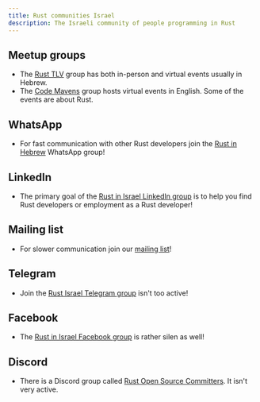 ```yaml
---
title: Rust communities Israel
description: The Israeli community of people programming in Rust
---
```


## Meetup groups

* The [Rust TLV](https://www.meetup.com/rust-tlv/) group has both in-person and virtual events usually in Hebrew.
* The [Code Mavens](https://www.meetup.com/code-mavens/) group hosts virtual events in English. Some of the events are about Rust.

## WhatsApp

* For fast communication with other Rust developers join the [Rust in Hebrew](https://chat.whatsapp.com/GSDu36xgHTTKFlwsoO2CI5) WhatsApp group!

## LinkedIn

* The primary goal of the [Rust in Israel LinkedIn group](https://www.linkedin.com/groups/12915149/) is to help you find Rust developers or employment as a Rust developer!

## Mailing list

* For slower communication join our [mailing list](/mailing-list)!

## Telegram

* Join the [Rust Israel Telegram group](https://t.me/rustlang_il) isn't too active!

## Facebook

* The [Rust in Israel Facebook group](https://www.facebook.com/groups/israelrust/) is rather silen as well!

## Discord

* There is a Discord group called [Rust Open Source Committers](https://discord.com/channels/1027509789774839818/1027509790928273470). It isn't very active.


